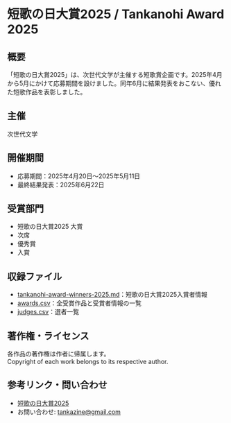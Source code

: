 # 短歌の日大賞2025 / Tankanohi Award 2025

## 概要
「短歌の日大賞2025」は、次世代文学が主催する短歌賞企画です。2025年4月から5月にかけて応募期間を設けました。同年6月に結果発表をおこない、優れた短歌作品を表彰しました。

## 主催
次世代文学

## 開催期間
- 応募期間：2025年4月20日～2025年5月11日
- 最終結果発表：2025年6月22日

## 受賞部門
- 短歌の日大賞2025 大賞
- 次席
- 優秀賞
- 入賞

## 収録ファイル
- [tankanohi-award-winners-2025.md](./tankanohi-award-winners-2025.md)：短歌の日大賞2025入賞者情報
- [awards.csv](./awards.csv)：全受賞作品と受賞者情報の一覧
- [judges.csv](./judges.csv)：選者一覧

## 著作権・ライセンス
各作品の著作権は作者に帰属します。  
Copyright of each work belongs to its respective author.

## 参考リンク・問い合わせ
- [短歌の日大賞2025](https://blog.kotobadia.com/1664)
- お問い合わせ: tankazine@gmail.com

